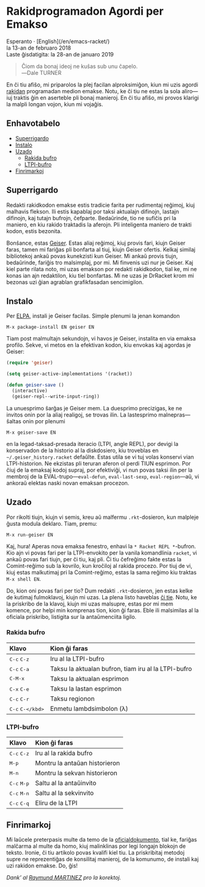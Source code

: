 Rakidprogramadon Agordi per Emakso
==================================

<div class="center">Esperanto · [English](/en/emacs-racket/)</div>
<div class="center">la 13-an de februaro 2018</div>
<div class="center">Laste ĝisdatigita: la 28-an de januaro 2019</div>

>Ĉiom da bonaj ideoj ne kuŝas sub unu ĉapelo.<br>
>―Dale TURNER

En ĉi tiu afiŝo, mi priparolos la plej facilan alproksimiĝon, kiun mi uzis agordi
[rakidan](https://racket-lang.org) programadan medion emakse. Notu, ke ĉi tiu ne estas la sola
aliro—iuj traktis ĝin en aserteble pli bonaj manieroj. En ĉi tiu afiŝo, mi provos klarigi la malpli
longan vojon, kiun mi vojaĝis.


<a name="et"></a>Enhavotabelo
-----------------------------

- [Superrigardo](#superrigardo)
- [Instalo](#instalo)
- [Uzado](#uzado)
  + [Rakida bufro](#rakidbufro)
  + [LTPI-bufro](#ltpibufro)
- [Finrimarkoj](#finrimarkoj)


<a name="superrigardo"></a>Superrigardo
---------------------------------------

Redakti rakidkodon emakse estis tradicie farita per rudimentaj reĝimoj, kiuj malhavis
flekson. Ili estis kapablaj por taksi aktualajn difinojn, lastajn difinojn, kaj tutajn bufrojn,
ĉefparte. Bedaŭrinde, tio ne sufiĉis pri la maniero, en kiu rakido traktadis la aferojn. Pli
inteligenta maniero de trakti kodon, estis bezonita.

Bonŝance, estas [Geiser](http://www.nongnu.org/geiser/). Estas aliaj reĝimoj, kiuj provis
fari, kiujn Geiser faras, tamen mi fariĝas pli bonfarta al tiuj, kiujn Geiser ofertis. Kelkaj
similaj bibliotekoj ankaŭ povas kunekzisti kun Geiser. Mi ankaŭ provis tiujn, bedaŭrinde, fariĝis
tro malsimplaj, por mi. Mi finvenis uzi nur je Geiser. Kaj kiel parte rilata noto, mi uzas emakson
por redakti rakidkodon, tial ke, mi ne konas ian ajn redaktilon, kiu tiel bonfartas. Mi ne uzas je
DrRacket krom mi bezonas uzi ĝian agrablan grafikfasadan sencimigilon.


<a name="instalo"></a>Instalo
-----------------------------

Per [ELPA](https://www.emacswiki.org/emacs/ELPA), instali je Geiser facilas. Simple plenumi la jenan
komandon

    M-x package-install EN geiser EN

Tiam post malmultajn sekundojn, vi havos je Geiser, instalita en via emaksa
profilo. Sekve, vi metos en la efektivan kodon, kiu envokas kaj agordas je
Geiser:

```lisp
(require 'geiser)

(setq geiser-active-implementations '(racket))

(defun geiser-save ()
  (interactive)
  (geiser-repl--write-input-ring))
```

La unuesprimo ŝarĝas je Geiser mem. La duesprimo precizigas, ke ne invitos onin por la aliaj
realigoj, se trovas ilin. La lastesprimo malnepras—ŝaltas onin por plenumi

    M-x geiser-save EN

en la legad-taksad-presada iteracio (LTPI, angle REPL), por devigi la konservadon de la historio al
la diskdosiero, kiu troveblas en `~/.geiser_history.racket` defaŭlte. Estas utila se vi tuj volas
konservi vian LTPI-historion. Ne ekzistas pli teruran aferon ol perdi TIUN esprimon. Por ĉiuj de
la emaksaj kodoj supraj, por efektiviĝi, vi nun povas taksi ilin per la membroj de la EVAL-trupo—`eval-defun`, `eval-last-sexp`, `eval-region`—aŭ, vi ankoraŭ elektas naski novan emaksan
procezon.


<a name="uzado"></a>Uzado
-------------------------

Por rikolti tiujn, kiujn vi semis, kreu aŭ malfermu `.rkt`-dosieron, kun malpleje ĝusta modula
deklaro. Tiam, premu:

    M-x run-geiser EN

Kaj, hura! Aperas nova emaksa fenestro, enhavi la `* Racket REPL *`-bufron. Kio ajn vi povas fari
per la LTPI-envokito per la vanila komandlinia `racket`, vi ankaŭ povas fari tiujn, per ĉi tiu, kaj
pli. Ĉi tiu ĉefreĝimo fakte estas la Comint-reĝimo sub la kovrilo, kun kroĉiloj al rakida
procezo. Por tiuj de vi, kiuj estas malkutimaj pri la Comint-reĝimo, estas la sama reĝimo kiu
traktas `M-x shell EN`.

Do, kion oni povas fari per tio? Dum redakti `.rkt`-dosieron, jen estas kelke de kutimaj
fulmoklavoj, kiujn mi uzas. La plena listo haveblas [ĉi tie](http://www.nongnu.org/geiser/geiser_5.html#Cheat-sheet).
Notu, ke la priskribo de la klavoj, kiujn mi uzas malsupre, estas por mi mem komence, por
helpi min komprenas tion, kion ĝi faras. Eble ili malsimilas al la oficiala priskribo, listigita sur
la antaŭmenciita ligilo.


### <a name="rakidbufro"></a>Rakida bufro

| Klavo                         | Kion ĝi faras                                       |
| :---------------------------- | :-------------------------------------------------- |
| <kbd>C-c</kbd> <kbd>C-z</kbd> | Iru al la LTPI-bufro                                |
| <kbd>C-c</kbd> <kbd>C-a</kbd> | Taksu la aktualan bufron, tiam iru al la LTPI-bufro |
| <kbd>C-M-x</kbd>              | Taksu la aktualan esprimon                          |
| <kbd>C-x</kbd> <kbd>C-e</kbd> | Taksu la lastan esprimon                            |
| <kbd>C-c</kbd> <kbd>C-r</kbd> | Taksu regionon                                      |
| <kbd>C-c</kbd> <kbd>C-\</kbd> | Enmetu lambdsimbolon (λ)                            |


### <a name="ltpibufro"></a>LTPI-bufro

| Klavo                         | Kion ĝi faras                  |
| :---------------------------- | :----------------------------- |
| <kbd>C-c</kbd> <kbd>C-z</kbd> | Iru al la rakida bufro         |
| <kbd>M-p</kbd>                | Montru la antaŭan historieron  |
| <kbd>M-n</kbd>                | Montru la sekvan historieron   |
| <kbd>C-c</kbd> <kbd>M-p</kbd> | Saltu al la antaŭinvito        |
| <kbd>C-c</kbd> <kbd>M-n</kbd> | Saltu al la sekvinvito         |
| <kbd>C-c</kbd> <kbd>C-q</kbd> | Eliru de la LTPI               |


<a name="finrimarkoj"></a>Finrimarkoj
-------------------------------------

Mi laŭcele preterpasis multe da temo de la [oficialdokumento](http://www.nongnu.org/geiser/), tial
ke, fariĝas malĉarma al multe da homo, kiuj malinklinas por legi longajn blokojn de
teksto. Ironie, ĉi tiu artikolo povas kvalifi kiel tiu. La priskribitaj metodoj supre ne
reprezentiĝas de konsilitaj manieroj, de la komunumo, de instali kaj uzi rakidon emakse. Do, ĝis!

_Dank’ al [Raymund MARTINEZ](https://zhaqenl.github.io) pro la korektoj._
